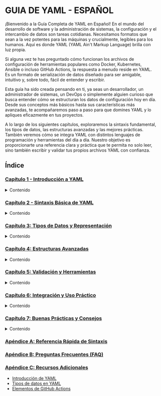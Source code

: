 # GUIA DE YAML - ESPAÑOL

¡Bienvenido a la Guía Completa de YAML en Español! En el mundo del desarrollo de software y la administración de sistemas, la configuración y el intercambio de datos son tareas cotidianas. Necesitamos formatos que sean a la vez potentes para las máquinas y crucialmente, legibles para los humanos. Aquí es donde YAML (YAML Ain't Markup Language) brilla con luz propia.

Si alguna vez te has preguntado cómo funcionan los archivos de configuración de herramientas populares como Docker, Kubernetes, Ansible o incluso GitHub Actions, la respuesta a menudo reside en YAML. Es un formato de serialización de datos diseñado para ser amigable, intuitivo y, sobre todo, fácil de entender y escribir.

Esta guía ha sido creada pensando en ti, ya seas un desarrollador, un administrador de sistemas, un DevOps o simplemente alguien curioso que busca entender cómo se estructuran los datos de configuración hoy en día. Desde sus conceptos más básicos hasta sus características más avanzadas, te acompañaremos paso a paso para que domines YAML y lo apliques eficazmente en tus proyectos.

A lo largo de los siguientes capítulos, exploraremos la sintaxis fundamental, los tipos de datos, las estructuras avanzadas y las mejores prácticas. También veremos cómo se integra YAML con distintos lenguajes de programación y herramientas del día a día. Nuestro objetivo es proporcionarte una referencia clara y práctica que te permita no solo leer, sino también escribir y validar tus propios archivos YAML con confianza.

## Índice

### [Capítulo 1 - Introducción a YAML](capitulo-1.md)
<details>
   <summary>Contenido</summary>
   
1. ¿Qué es YAML?
   - Origen y propósito
   - ¿Por qué usar YAML? Ventajas y desventajas
   - Casos de uso comunes (configuración, orquestación, etc.)
2. Diferencias entre YAML, JSON y XML
   - Comparativa de sintaxis
   - Cuándo elegir YAML sobre otros formatos
</details>
   
### [Capítulo 2 - Sintaxis Básica de YAML](capitulo-2.md)
<details>
   <summary>Contenido</summary>

1. Estructura fundamental
   - Clave-Valor (Mappings/Objetos)
   - Listas (Sequences/Arrays)
   - Escalares (Strings, Números, Booleanos, Nulos)
2. Indentación y Espacios
   - La importancia de los espacios
   - Errores comunes de indentación
3. Comentarios
   - Comentarios de una línea
   - Buenas prácticas para comentar
</details>

### [Capítulo 3: Tipos de Datos y Representación](capitulo-3.md)
<details>
   <summary>Contenido</summary>

1. Cadenas de Texto (Strings)
   - Cadenas sin comillas
   - Cadenas con comillas simples y dobles
   - Cadenas multilínea (literales y plegadas)
2. Números
   - Enteros
   - Flotantes
   - Notación exponencial
3. Booleanos
   - Valores verdaderos y falsos
4. Nulos
   - Representación de valores nulos
5. Fechas y Horas
   - Formatos estándar de fecha y hora
6. Binario (opcional, para casos específicos)
</details>

### [Capítulo 4: Estructuras Avanzadas](capitulo-4.md)
<details>
   <summary>Contenido</summary>

1. Anidamiento de Clave-Valor y Listas
   - Creación de estructuras complejas
2. Bloques de Estilo
   - Bloques escalares (literal y plegado)
3. Anclas y Alias (Reutilización de datos)
   - Definición de anclas (&)
   - Uso de alias (*)
   - Casos de uso y beneficios
4. Directivas YAML
   - Directivas de versión (%YAML)
   - Directivas de etiquetas (%TAG)
</details>

### [Capítulo 5: Validación y Herramientas](capitulo-5.md)
<details>
   <summary>Contenido</summary>

1. Herramientas de Validación YAML
   - Validadores online
   - Herramientas de línea de comandos (Ej: yamllint)
2. Esquemas YAML (ej. JSON Schema para YAML)
   - ¿Qué son y para qué sirven?
   - Cómo definir y usar esquemas
</details>

### [Capítulo 6: Integración y Uso Práctico](capitulo-6.md)
<details>
   <summary>Contenido</summary>

1. YAML en Lenguajes de Programación
   - Python (PyYAML)
   - JavaScript (js-yaml)
   - Go (gopkg.in/yaml.v2)
   - Otros lenguajes (mencionar librerías populares)
2. Ejemplos de Uso Real
   - Archivos de configuración (Docker Compose, Kubernetes)
   - Automatización (Ansible)
   - CI/CD (GitHub Actions, GitLab CI)
</details>

### [Capítulo 7: Buenas Prácticas y Consejos](capitulo-7.md)
<details>
   <summary>Contenido</summary>

1. Legibilidad y Mantenibilidad
   - Consistencia en la indentación
   - Uso apropiado de comentarios
2. Evitar Errores Comunes
   - Problemas con espacios al final de línea
   - Orden de las claves (aunque YAML no garantiza el orden)
3. Seguridad en YAML
   - Deserialización de datos no confiables
</details>

### [Apéndice A: Referencia Rápida de Sintaxis](apendice-a.md)
### [Apéndice B: Preguntas Frecuentes (FAQ)](apendice-b.md)
### [Apéndice C: Recursos Adicionales](apendice-c.md)



- [Introducción de YAML](introduccion.md)
- [Tipos de datos en YAML](tiposdedatos.md)
- [Elementos de GitHub Actions](elementos.md)











